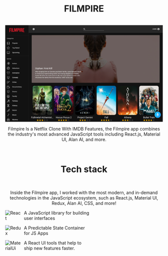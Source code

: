<h1 align="center">
  FILMPIRE
</h1>
<br/>

<img align="center" src="src/assets/images/filmpire.png" />
<br/>
<p align="center">
  Filmpire Is a Netflix Clone With IMDB Features, the Filmpire app combines the industry's most advanced JavaScript tools including React.js, Material UI, Alan AI, and more.
</p>

<br/>
<h1 align="center">
  Tech stack
</h1>
<br/>

<p align="center">
  Inside the Filmpire app, I worked with the most modern, and in-demand technologies in the JavaScript ecosystem, such as React.js, Material UI, Redux, Alan AI, CSS, and more!
  <br/>
</p>
<p align="left">
  <img align="left" alt="React" width="50px" style="padding-right:10px;" src="https://cdn.jsdelivr.net/gh/devicons/devicon/icons/react/react-original.svg" />
  <p> A JavaScript library for building <br/> user interfaces </p>
 
  <img align="left" alt="Redux" width="50px" style="padding-right:10px;" src="https://cdn.jsdelivr.net/gh/devicons/devicon/icons/redux/redux-original.svg" />
  <p> A Predictable State Container <br/> for JS Apps </p>
  
   <img align="left" alt="MaterialUi" width="50px" style="padding-right:10px;" src="https://cdn.jsdelivr.net/gh/devicons/devicon/icons/materialui/materialui-original.svg" />
  <p> A React UI tools that help to <br/> ship new features faster. </p>
    
</p>
